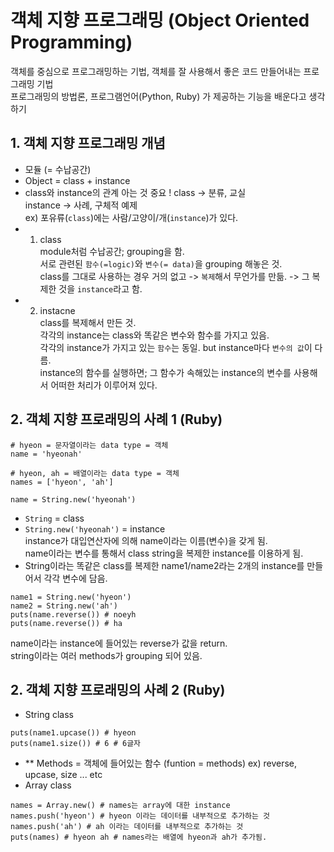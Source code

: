 # 객체 지향 프로그래밍 (Object Oriented Programming)
객체를 중심으로 프로그래밍하는 기법, 객체를 잘 사용해서 좋은 코드 만들어내는 프로그래밍 기법 <br>
프로그래밍의 방법론, 프로그램언어(Python, Ruby) 가 제공하는 기능을 배운다고 생각하기 <br>

## 1. 객체 지향 프로그래밍 개념
+ 모듈 (= 수납공간)
+ Object = class + instance
+ class와 instance의 관계 아는 것 중요 !
class -> 분류, 교실 <br>
instance -> 사례, 구체적 예제 <br>
ex) 포유류(`class`)에는 사람/고양이/개(`instance`)가 있다. <br>
+ 1) class <br>
module처럼 수납공간; grouping을 함. <br>
서로 관련된 `함수(=logic)`와 `변수(= data)`을 grouping 해놓은 것.  <br>
class를 그대로 사용하는 경우 거의 없고 -> `복제`해서 무언가를 만듦. -> 그 복제한 것을 `instance`라고 함. <br>
+ 2) instacne <br>
class를 복제해서 만든 것. <br>
각각의 instance는 class와 똑같은 변수와 함수를 가지고 있음. <br>
각각의 instance가 가지고 있는 `함수`는 동일. but instance마다 `변수의 값`이 다름. <br>
instance의 함수를 실행하면; 그 함수가 속해있는 instance의 변수를 사용해서 어떠한 처리가 이루어져 있다. <br>

## 2. 객체 지향 프로래밍의 사례 1 (Ruby)
```
# hyeon = 문자열이라는 data type = 객체
name = 'hyeonah'

# hyeon, ah = 배열이라는 data type = 객체
names = ['hyeon', 'ah']
```
```
name = String.new('hyeonah')
```
+ `String` = class  <br>
+ `String.new('hyeonah')` = instance  <br>
instance가 대입연산자에 의해 name이라는 이름(변수)을 갖게 됨.  <br>
name이라는 변수를 통해서 class string을 복제한 instance를 이용하게 됨. <br>
+ String이라는 똑같은 class를 복제한 name1/name2라는 2개의 instance를 만들어서 각각 변수에 담음.
```
name1 = String.new('hyeon')
name2 = String.new('ah')
puts(name.reverse()) # noeyh
puts(name.reverse()) # ha
```
name이라는 instance에 들어있는 reverse가 값을 return. <br>
string이라는 여러 methods가 grouping 되어 있음. <br>

## 2. 객체 지향 프로래밍의 사례 2 (Ruby)
+ String class
```
puts(name1.upcase()) # hyeon
puts(name1.size()) # 6 # 6글자 
```
+ ** Methods = 객체에 들어있는 함수 (funtion = methods)
ex) reverse, upcase, size ... etc <br>
+ Array class
```
names = Array.new() # names는 array에 대한 instance
names.push('hyeon') # hyeon 이라는 데이터를 내부적으로 추가하는 것
names.push('ah') # ah 이라는 데이터를 내부적으로 추가하는 것
puts(names) # hyeon ah # names라는 배열에 hyeon과 ah가 추가됨.
```
